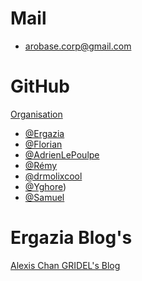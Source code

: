 # Mail
- arobase.corp@gmail.com

# GitHub

[Organisation](https://github.com/ArobaseSc)

- [@Ergazia](https://github.com/Inerska)
- [@Florian](https://github.com/Florian99920)
- [@AdrienLePoulpe](https://github.com/adrien99920)
- [@Rémy](https://github.com/SLATTY54)
- [@drmolixcool](https://github.com/drmolixcool)
- [@Yghore](https://github.com/Yghore))
- [@Samuel](https://github.com/Leonarddoo)

# Ergazia Blog's
[Alexis Chan GRIDEL's Blog](https://agdl.dev)
